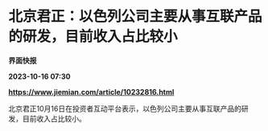 # 北京君正：以色列公司主要从事互联产品的研发，目前收入占比较小
**界面快报**

**2023-10-16 07:30**

**https://www.jiemian.com/article/10232816.html**

北京君正10月16日在投资者互动平台表示，以色列公司主要从事互联产品的研发，目前收入占比较小。